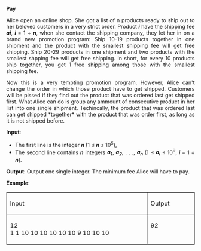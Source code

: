 <div class="problem_description" id="problem_description">
			<p><strong>Pay</strong></p>

<p style="text-align:justify">Alice open an online shop. She got a list of n products ready to ship out to her beloved customers in a very strict order. Product <strong><em>i</em></strong> have the shipping fee </span><strong><em>a</span></em></strong><strong><em>i</span></em></strong>, </span><strong><em>i </span></em></strong>= 1 ÷ </span><strong><em>n</span></em></strong>, when she contact the shipping company, they let her in on a brand new promotion program: Ship 10-19 products together in one shipment and the product with the smallest shipping fee will get free shipping. Ship 20-29 products in one shipment and two products with the smallest shpping fee will get free shipping. In short, for every 10 products ship together, you get 1 free shipping among those with the smallest shipping fee.</span></p>

<p style="text-align:justify">Now this is a very tempting promotion program. However, Alice can't change the order in which those product have to get shipped. Customers will be pissed if they find out the product that was ordered last get shipped first. What Alice can do is group any ammount of consecutive product in her list into one single shipment. Techincally, the product that was ordered last can get shipped *together* with the product that was order first, as long as it is not shipped before.</span></p>

<p style="text-align:justify"><strong>Input</strong>:</p>

<ul>
	<li style="text-align:justify">The first line is the integer </span><strong><em>n </span></em></strong>(1 ≤ </span><strong><em>n </span></em></strong>≤ 10<sup>5</sup>),</span></li>
	<li style="text-align:justify">The second line contains <strong><em>n</em></strong> integers </span><strong><em>a<sub>1</sub></span></em></strong>, <strong><em>a<sub>2</sub></em></strong>, . . ., <strong><em>a<sub>n</sub> </em></strong>(1 ≤ <strong><em>a<sub>i</sub> </em></strong>≤ 10<sup>9</sup>, <strong><em>i </em></strong>= 1 ÷ <strong><em>n</em></strong>)</span>.</span></li>
</ul>

<p style="text-align:justify"><strong>Output</strong>: Output one single integer. The minimum fee Alice will have to pay.</span></p>

<p style="text-align:justify"><strong>Example</span></strong>:</span></p>

<table border="1" cellspacing="0">
	<tbody>
		<tr>
			<td style="width:290.35pt">
			<p style="text-align:justify">Input</span></p>
			</td>
			<td style="width:3.0cm">
			<p style="text-align:justify">Output</span></p>
			</td>
		</tr>
		<tr>
			<td style="vertical-align:top; width:290.35pt">
			<p>12<br>
			1 1 10 10 10 10 10 10 9 10 10 10</span></p>
			</td>
			<td style="vertical-align:top; width:3.0cm">
			<p>92</span></p>
			</td>
		</tr>
	</tbody>
</table>

	